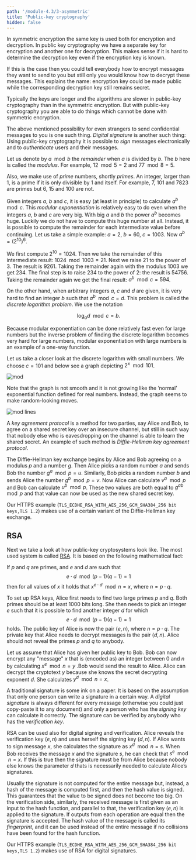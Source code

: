```yaml
---
path: '/module-4.3/3-asymmetric'
title: 'Public-key cryptography'
hidden: false
---
```


In symmetric encryption the same key is used both for encryption and decryption. In public key cryptography we have a separate key for encryption and another one for decryption. This makes sense if it is hard to determine the decryption key even if the encryption key is known.

If this is the case then you could tell everybody how to encrypt messages they want to send to you but still only you would know how to decrypt these messages. This explains the name: encryption key could be made public while the corresponding decryption key still remains secret.

Typically the keys are longer and the algorithms are slower in public-key cryptography than in the symmetric encryption. But with public-key cryptography you are able to do things which cannot be done with symmetric encryption.

The above mentioned possibility for even strangers to send confidential messages to you is one such thing. _Digital signature_ is another such thing: Using public-key cryptography it is possible to _sign_ messages electronically and to _authenticate_ users and their messages.

Let us denote
by $a \mod b$ the _remainder_ when $a$ is divided by $b$. The $b$ here is
called the _modulus_. For example, $12 \mod 5 = 2$ and $77 \mod 8 = 5$.

Also, we make use of _prime_ numbers, shortly _primes_. An integer, larger than 1, is a prime if it is only divisible by 1 and itself. For example, 7, 101 and 7823 are primes but 6, 15 and 100 are not.

Given integers $a$, $b$ and $c$, it is easy (at least in principle) to
calculate $a^b \mod c$. This _modular exponentiation_ is relatively easy to do
even when the integers $a$, $b$ and $c$ are very big.
With big $a$ and $b$ the power $a^b$
becomes huge. Luckily we do not have to compute this huge number at
all. Instead, it is possible to compute the remainder for each intermediate
value before continuing. Let us take a simple example: $a = 2$, $b = 60$,
$c = 1003$. Now $a^b = (2^{10})^6$.

We first compute $2^{10}=1024$. Then we take the remainder of this intermediate
result: $1024 \mod 1003 = 21$. Next we raise 21 to the power of 3. The result
is 9261. Taking the remainder again with the modulus 1003 we get 234. The final
step is to raise 234 to the power of 2: the result is 54756. Taking the
remainder again we get the final result: $a^b \mod c = 594$.

On the other hand, when arbitrary integers $a$, $c$ and $d$ are given, it is
very hard to find an integer $b$ such that $a^b \mod c = d$. This problem is
called the _discrete logarithm problem_. We use the notation

$$
\log_a d \mod c = b.
$$


Because modular exponentiation can be done relatively fast even for large numbers but the inverse problem of finding the discrete logarithm becomes very hard for large numbers, modular exponentiation with large numbers is an example of a one-way function.

Let us take a closer look at the discrete logarithm with small numbers. We choose $c = 101$ and below see a graph depicting $2^x \mod 101$.

![mod](mod101.png)

Note that the graph is not smooth and it is not growing like the &rsquo;normal&rsquo; exponential function defined for real numbers. Instead, the graph seems to make random-looking moves.

![mod lines](mod101_lines.png)

<quiz id="7900a003-2d12-5585-aee6-d31d88f477d0"></quiz>

A _key agreement protocol_ is a method for two parties, say Alice and Bob, to agree on a shared secret key over an insecure channel, but still in such way that nobody else who is eavesdropping on the channel is able to learn the shared secret. An example of such method is _Diffie-Hellman key agreement protocol_.

The Diffie-Hellman key exchange begins by Alice and Bob agreeing on a modulus
$p$ and a number $g$. Then Alice picks a random number $a$ and
sends Bob the number $g^a \mod p = u$. Similarly, Bob picks a
random number $b$ and sends Alice the number $g^b \mod p =
v$. Now Alice can calculate $v^a \mod p$ and Bob can calculate
$u^b \mod p$. These two values are both equal to
$g^{ab} \mod p$ and that value can now be used as the new shared
secret key.

Our HTTPS example (`TLS_ECDHE_RSA_WITH_AES_256_GCM_SHA384_256 bit keys,TLS 1.2`)  makes use of a certain variant of the Diffie-Hellman key exchange.

## RSA

Next we take a look at how public-key cryptosystems look like. The most used system is called [RSA](https://en.wikipedia.org/wiki/RSA_%28cryptosystem%29). It is based on the following mathematical fact:


If $p$ and $q$ are primes, and $e$ and $d$ are such that
$$
e \cdot d \mod (p - 1)(q - 1) = 1
$$
then for all values of $x$ it holds that
$x^{e \cdot d} \mod n = x$, where $n = p \cdot q$.

To set up RSA keys, Alice first needs to find two large primes $p$ and $q$.
Both primes should be at least 1000 bits long. She then needs to pick an
integer $e$ such that it is possible to find another integer $d$ for which
$$
e \cdot d \mod (p-1)(q-1) = 1
$$
holds. The public key of Alice is now the
pair $(e, n)$, where $n = p\cdot q$. The private key that Alice needs to
decrypt messages is the pair $(d,n)$. Alice should not reveal the primes $p$
and $q$ to anybody.

Let us assume that Alice has given her public key to Bob. Bob can now encrypt
any &quot;message&quot; $x$ that is (encoded as) an integer between 0 and
$n$ by calculating $x^e \mod n = y$ .Bob would send the
result to Alice. Alice can decrypt the cryptotext $y$ because she knows
the secret decrypting exponent $d$. She calculates $y^d \mod n
= x$.

A traditional signature is some ink on a paper. It is based on the assumption that only one person can write a signature in a certain way. A _digital signature_ is always different for every message (otherwise you could just copy-paste it to any document) and only a person who has the _signing key_ can calculate it correctly. The signature can be verified by anybody who has the _verification key_.

RSA can be used also for digital signing and verification. Alice reveals the
verification key $(e,n)$ and uses herself the signing key $(d,n)$. If
Alice wants to sign message $x$, she calculates the signature as
$x^d \mod n = s$. When Bob receives the message $x$ and the
signature $s$, he can check that $s^e \mod n = x$. If this
is true then the signature must be from Alice because nobody else knows the
parameter $d$ thats is necessarily needed to calculate Alice&rsquo;s
signatures.

Usually the signature is not computed for the entire message but, instead, a
hash of the message is computed first, and then the hash value is signed. This
guarantees that the value to be signed does not become too big. On the
verification side, similarly, the received message is first given as an input
to the hash function, and parallel to that, the verification key $(e,n)$ is
applied to the signature. If outputs from each operation are equal then the
signature is accepted. The hash value of the message is called its
_fingerprint_, and it can be used instead of the entire message if no
collisions have been found for the hash function.

Our HTTPS example (`TLS_ECDHE_RSA_WITH_AES_256_GCM_SHA384_256 bit keys,TLS 1.2`)  makes use of RSA for digital signatures.
